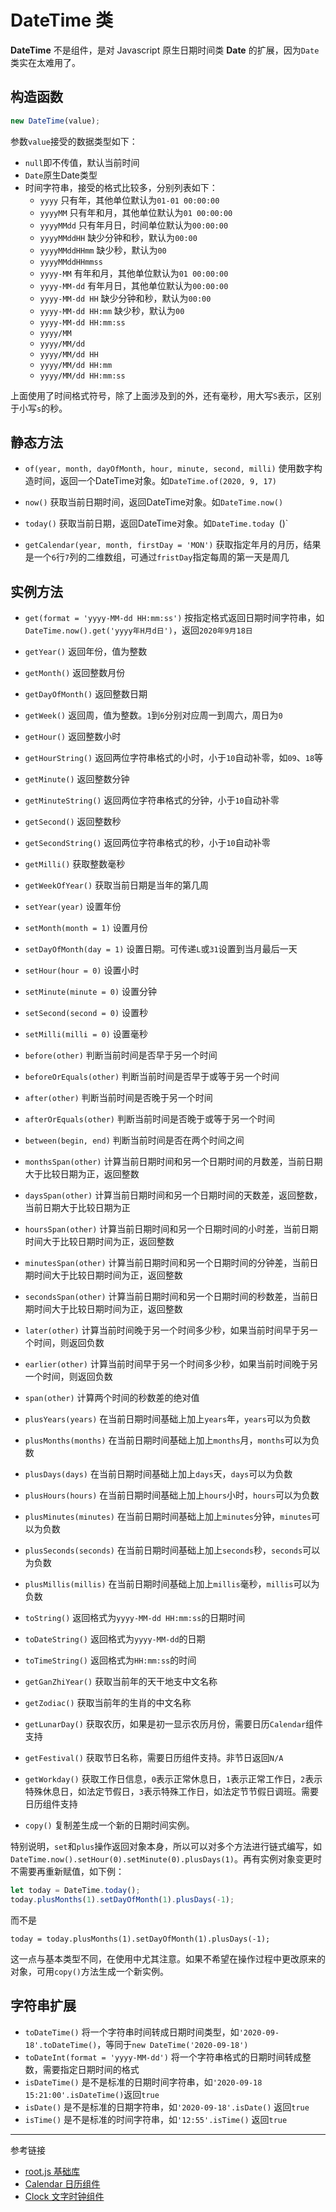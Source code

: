 # DateTime 类

**DateTime** 不是组件，是对 Javascript 原生日期时间类 **Date** 的扩展，因为`Date`类实在太难用了。

## 构造函数

```javascript
new DateTime(value);
```

参数`value`接受的数据类型如下：

* `null`即不传值，默认当前时间
* `Date`原生Date类型
* 时间字符串，接受的格式比较多，分别列表如下：
    + `yyyy` 只有年，其他单位默认为`01-01 00:00:00`
    + `yyyyMM` 只有年和月，其他单位默认为`01 00:00:00`
    + `yyyyMMdd` 只有年月日，时间单位默认为`00:00:00`
    + `yyyyMMddHH` 缺少分钟和秒，默认为`00:00`
    + `yyyyMMddHHmm` 缺少秒，默认为`00`
    + `yyyyMMddHHmmss`
    + `yyyy-MM` 有年和月，其他单位默认为`01 00:00:00`
    + `yyyy-MM-dd` 有年月日，其他单位默认为`00:00:00`
    + `yyyy-MM-dd HH` 缺少分钟和秒，默认为`00:00`
    + `yyyy-MM-dd HH:mm` 缺少秒，默认为`00`
    + `yyyy-MM-dd HH:mm:ss`
    + `yyyy/MM`
    + `yyyy/MM/dd`
    + `yyyy/MM/dd HH`
    + `yyyy/MM/dd HH:mm`
    + `yyyy/MM/dd HH:mm:ss`

上面使用了时间格式符号，除了上面涉及到的外，还有毫秒，用大写`S`表示，区别于小写`s`的秒。

## 静态方法

* `of(year, month, dayOfMonth, hour, minute, second, milli)` 使用数字构造时间，返回一个DateTime对象。如`DateTime.of(2020, 9, 17)`
* `now()` 获取当前日期时间，返回DateTime对象。如`DateTime.now()`
* `today()` 获取当前日期，返回DateTime对象。如`DateTime.today `()`

* `getCalendar(year, month, firstDay = 'MON')` 获取指定年月的月历，结果是一个`6`行`7`列的二维数组，可通过`fristDay`指定每周的第一天是周几

## 实例方法

* `get(format = 'yyyy-MM-dd HH:mm:ss')` 按指定格式返回日期时间字符串，如`DateTime.now().get('yyyy年H月d日')`，返回`2020年9月18日`
* `getYear()` 返回年份，值为整数
* `getMonth()` 返回整数月份
* `getDayOfMonth()` 返回整数日期
* `getWeek()` 返回周，值为整数。`1`到`6`分别对应周一到周六，周日为`0`
* `getHour()` 返回整数小时
* `getHourString()` 返回两位字符串格式的小时，小于`10`自动补零，如`09`、`18`等
* `getMinute()` 返回整数分钟
* `getMinuteString()` 返回两位字符串格式的分钟，小于`10`自动补零
* `getSecond()` 返回整数秒
* `getSecondString()` 返回两位字符串格式的秒，小于`10`自动补零
* `getMilli()` 获取整数毫秒
* `getWeekOfYear()` 获取当前日期是当年的第几周
* `setYear(year)` 设置年份
* `setMonth(month = 1)` 设置月份
* `setDayOfMonth(day = 1)` 设置日期。可传递`L`或`31`设置到当月最后一天
* `setHour(hour = 0)` 设置小时
* `setMinute(minute = 0)` 设置分钟
* `setSecond(second = 0)` 设置秒
* `setMilli(milli = 0)` 设置毫秒

* `before(other)` 判断当前时间是否早于另一个时间
* `beforeOrEquals(other)` 判断当前时间是否早于或等于另一个时间
* `after(other)`  判断当前时间是否晚于另一个时间
* `afterOrEquals(other)` 判断当前时间是否晚于或等于另一个时间
* `between(begin, end)` 判断当前时间是否在两个时间之间

* `monthsSpan(other)` 计算当前日期时间和另一个日期时间的月数差，当前日期大于比较日期为正，返回整数
* `daysSpan(other)` 计算当前日期时间和另一个日期时间的天数差，返回整数，当前日期大于比较日期为正
* `hoursSpan(other)` 计算当前日期时间和另一个日期时间的小时差，当前日期时间大于比较日期时间为正，返回整数
* `minutesSpan(other)` 计算当前日期时间和另一个日期时间的分钟差，当前日期时间大于比较日期时间为正，返回整数
* `secondsSpan(other)` 计算当前日期时间和另一个日期时间的秒数差，当前日期时间大于比较日期时间为正，返回整数
* `later(other)` 计算当前时间晚于另一个时间多少秒，如果当前时间早于另一个时间，则返回负数
* `earlier(other)` 计算当前时间早于另一个时间多少秒，如果当前时间晚于另一个时间，则返回负数
* `span(other)` 计算两个时间的秒数差的绝对值

* `plusYears(years)` 在当前日期时间基础上加上`years`年，`years`可以为负数
* `plusMonths(months)` 在当前日期时间基础上加上`months`月，`months`可以为负数
* `plusDays(days)` 在当前日期时间基础上加上`days`天，`days`可以为负数
* `plusHours(hours)` 在当前日期时间基础上加上`hours`小时，`hours`可以为负数
* `plusMinutes(minutes)` 在当前日期时间基础上加上`minutes`分钟，`minutes`可以为负数
* `plusSeconds(seconds)` 在当前日期时间基础上加上`seconds`秒，`seconds`可以为负数
* `plusMillis(millis)` 在当前日期时间基础上加上`millis`毫秒，`millis`可以为负数

* `toString()` 返回格式为`yyyy-MM-dd HH:mm:ss`的日期时间
* `toDateString()` 返回格式为`yyyy-MM-dd`的日期
* `toTimeString()` 返回格式为`HH:mm:ss`的时间

* `getGanZhiYear()` 获取当前年的天干地支中文名称
* `getZodiac()` 获取当前年的生肖的中文名称
* `getLunarDay()` 获取农历，如果是初一显示农历月份，需要日历`Calendar`组件支持
* `getFestival()` 获取节日名称，需要日历组件支持。非节日返回`N/A`
* `getWorkday()` 获取工作日信息，`0`表示正常休息日，`1`表示正常工作日，`2`表示特殊休息日，如法定节假日，`3`表示特殊工作日，如法定节节假日调班。需要日历组件支持

* `copy()` 复制差生成一个新的日期时间实例。

特别说明，`set`和`plus`操作返回对象本身，所以可以对多个方法进行链式编写，如`DateTime.now().setHour(0).setMinute(0).plusDays(1)`。再有实例对象变更时不需要再重新赋值，如下例：
```javascript
let today = DateTime.today();
today.plusMonths(1).setDayOfMonth(1).plusDays(-1);
```
而不是
```
today = today.plusMonths(1).setDayOfMonth(1).plusDays(-1);
```
这一点与基本类型不同，在使用中尤其注意。如果不希望在操作过程中更改原来的对象，可用`copy()`方法生成一个新实例。

## 字符串扩展

* `toDateTime()` 将一个字符串时间转成日期时间类型，如`'2020-09-18'.toDateTime()`，等同于`new DateTime('2020-09-18')`
* `toDateInt(format = 'yyyy-MM-dd')` 将一个字符串格式的日期时间转成整数，需要指定日期时间的格式
* `isDateTime()` 是不是标准的日期时间字符串，如`'2020-09-18 15:21:00'.isDateTime()`返回`true`
* `isDate()` 是不是标准的日期字符串，如`'2020-09-18'.isDate()` 返回`true`
* `isTime()` 是不是标准的时间字符串，如`'12:55'.isTime()` 返回`true`

---
参考链接

* [root.js 基础库](/root.js/root.md)
* [Calendar 日历组件](/root.js/calendar.md)
* [Clock 文字时钟组件](/root.js/clock.md)